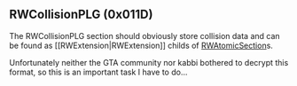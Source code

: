 ## RWCollisionPLG (0x011D)

The RWCollisionPLG section should obviously store collision data and can be found as [[RWExtension|RWExtension]] childs of [RWAtomicSection]()s.

Unfortunately neither the GTA community nor kabbi bothered to decrypt this format, so this is an important task I have to do...
